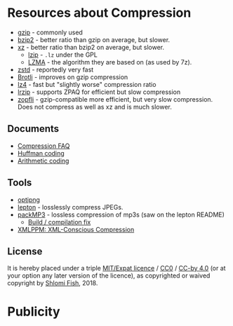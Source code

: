 # Resources about Compression

* [gzip](https://en.wikipedia.org/wiki/Gzip) - commonly used
* [bzip2](https://en.wikipedia.org/wiki/Bzip2) - better ratio than gzip on average, but slower.
* [xz](https://en.wikipedia.org/wiki/Xz) - better ratio than bzip2 on average, but slower.
    * [lzip](https://en.wikipedia.org/wiki/Lzip) - `.lz` under the GPL
    * [LZMA](https://en.wikipedia.org/wiki/Lempel%E2%80%93Ziv%E2%80%93Markov_chain_algorithm) - the algorithm they are based on (as used by 7z).
* [zstd](https://en.wikipedia.org/wiki/Zstandard) - reportedly very fast
* [Brotli](https://en.wikipedia.org/wiki/Brotli) - improves on gzip compression
* [lz4](https://en.wikipedia.org/wiki/LZ4_%28compression_algorithm%29) - fast but "slightly worse" compression ratio
* [lrzip](https://github.com/ckolivas/lrzip) - supports ZPAQ for efficient but slow compression
* [zopfli](https://github.com/google/zopfli) - gzip-compatible more efficient, but very slow compression. Does not compress as well as xz and is much slower.

## Documents

* [Compression FAQ](http://www.faqs.org/faqs/compression-faq/)
* [Huffman coding](https://en.wikipedia.org/wiki/Huffman_coding)
* [Arithmetic coding](https://en.wikipedia.org/wiki/Arithmetic_coding)

## Tools

* [optipng](http://optipng.sourceforge.net/)
* [lepton](https://github.com/dropbox/lepton) - losslessly compress JPEGs.
* [packMP3](https://github.com/packjpg/packMP3) - lossless compression of mp3s (saw on the lepton README)
    * [Build / compilation fix](https://github.com/packjpg/packMP3/pull/7)
* [XMLPPM: XML-Conscious Compression](http://xmlppm.sourceforge.net/)

## License

It is hereby placed under a triple
[MIT/Expat licence](http://en.wikipedia.org/wiki/MIT_License) /
[CC0](https://creativecommons.org/choose/zero/) /
[CC-by 4.0](https://creativecommons.org/licenses/by/4.0/) (or at your option
any later version of the licence), as copyrighted or waived copyright
by [Shlomi Fish](http://www.shlomifish.org/), 2018.

# Publicity
